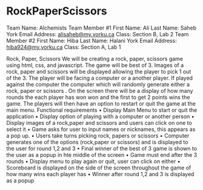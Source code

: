 # RockPaperScissors

Team Name: Alchemists
Team Member #1
First Name: Ali 
Last Name: Saheb 
York Email Address: alisaheb@my.yorku.ca 
Class: Section B, Lab 2
Team Member #2 
First Name: Hiba 
Last Name: Halani 
York Email Address: hiba924@my.yorku.ca 
Class: Section A, Lab 1

Rock, Paper, Scissors
We will be creating a rock, paper, scissors game using html, css, and javascript. The game will be best of 3. Images of a rock, paper and scissors will be displayed allowing the player to pick 1 out of the 3. The player will be facing a computer or a another player. If played against the computer the computer which will randomly generate either a rock, paper or scissors . On the screen there will be a display of how many rounds the each player has won won and the first to get 2 points wins the game. The players will then have an option to restart or quit the game at the main menu.
Functional requirements
•	Display Main Menu to start or quit the application
•	Display option of playing with a computer or another person
•	Display images of a rock,paper and scissors and users can click on one to select it
•	Game asks for user to input names or nicknames, this appears as a pop up.
•	Users take turns picking rock, papers or scissors
•	Computer generates one of the options (rock,paper or scissors) and is displayed to the user for round 1,2 and 3
•	Final winner of the best of 3 game is shown to the user as a popup in hte middle of the screen
•	Game must end after the 3 rounds
•	Display menu to play again or quit, user can click on either
•	Scoreboard is displayed on the side of the screen throughout the game of how many wins each player has
•	Winner after round 1,2 and 3 is displayed as a popup


